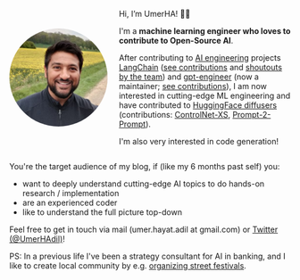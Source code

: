 <div style="display: flex; align-items: center;">
    <img src="images/umerha.jpg" style="border-radius: 50%; width:35%; height:35%;
            margin-right: 20px;">
    <div>
        <p>Hi, I’m UmerHA! 👋🏽</p>
        <p>I'm a <b>machine learning engineer who loves to contribute to Open-Source AI</b>.</p>
        <p> After contributing to <a href="https://www.latent.space/p/ai-engineer">AI engineering</a> projects <a href="https://www.langchain.com/">LangChain</a> (<a href="https://github.com/langchain-ai/langchain/pulls?q=is%3Apr+author%3AUmerHA">see contributions</a> and <a href="https://twitter.com/search?lang=de&q=(from%3ALangChainAI)%20(%40UmerHAdil)%20lang%3Aen&src=typed_query">shoutouts by the team</a>) and <a href="https://github.com/AntonOsika/gpt-engineer/">gpt-engineer</a> (now a maintainer; <a href="https://github.com/antonosika/gpt-engineer/pulls?q=is%3Apr+author%3AUmerHA">see contributions</a>), I am now interested in cutting-edge ML engineering and have contributed to <a href="https://github.com/huggingface/diffusers/">HuggingFace diffusers</a> (contributions: <a href="https://github.com/huggingface/diffusers/pull/5827">ControlNet-XS</a>, <a href="https://github.com/huggingface/diffusers/pull/4563">Prompt-2-Prompt</a>).
        </p>
        <p>I'm also very interested in code generation!</p>
    </div>
</div>

You're the target audience of my blog, if (like my 6 months past self) you:
- want to deeply understand cutting-edge AI topics to do hands-on research / implementation
- are an experienced coder
- like to understand the full picture top-down

Feel free to get in touch via mail (umer.hayat.adil at gmail.com) or [Twitter (@UmerHAdil)](https://x.com/UmerHAdil)!

PS: In a previous life I've been a strategy consultant for AI in banking, and I like to create local community by e.g. [organizing street festivals](https://twitter.com/UmerHAdil/status/1718753246309695644).